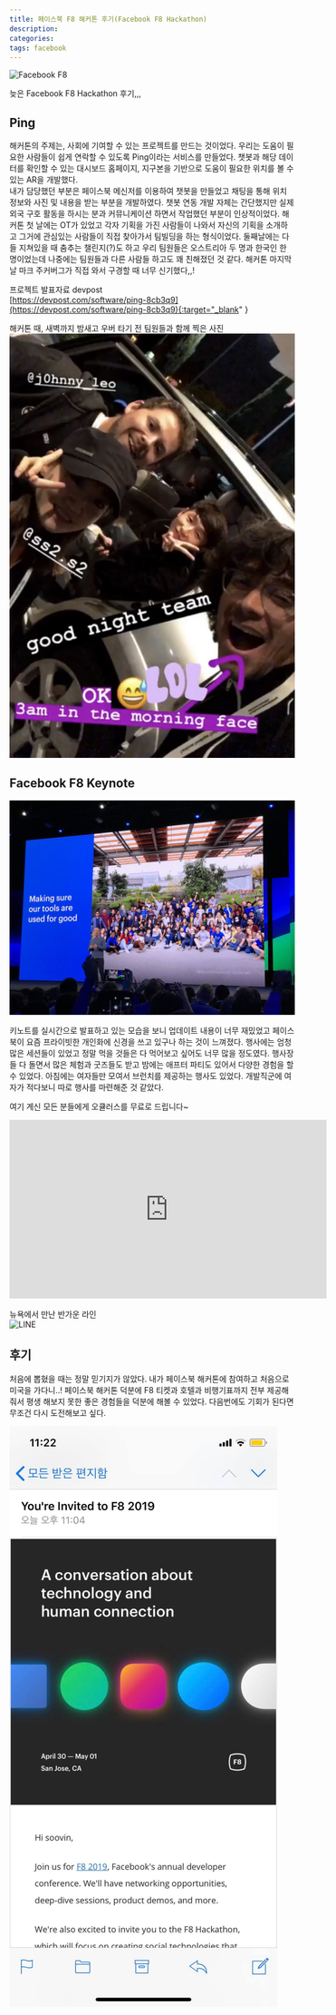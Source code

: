 ```yaml
---
title: 페이스북 F8 해커톤 후기(Facebook F8 Hackathon)
description: 
categories: 
tags: facebook
---
```


![Facebook F8](https://techcrunch.com/wp-content/uploads/2019/04/f8-2019.png)

늦은 Facebook F8 Hackathon 후기,,,

## Ping

해커톤의 주제는, 사회에 기여할 수 있는 프로젝트를 만드는 것이었다. 우리는 도움이 필요한 사람들이 쉽게 연락할 수 있도록 Ping이라는 서비스를 만들었다. 챗봇과 해당 데이터를 확인할 수 있는 대시보드 홈페이지, 지구본을 기반으로 도움이 필요한 위치를 볼 수 있는 AR을 개발했다.  
내가 담당했던 부분은 페이스북 메신저를 이용하여 챗봇을 만들었고 채팅을 통해 위치 정보와 사진 및 내용을 받는 부분을 개발하였다.
챗봇 연동 개발 자체는 간단했지만 실제 외국 구호 활동을 하시는 분과 커뮤니케이션 하면서 작업했던 부분이 인상적이었다.
해커톤 첫 날에는 OT가 있었고 각자 기획을 가진 사람들이 나와서 자신의 기획을 소개하고 그거에 관심있는 사람들이 직접 찾아가서 팀빌딩을 하는 형식이었다. 둘째날에는 다들 지쳐있을 때 춤추는 챌린지(?)도 하고 우리 팀원들은 오스트리아 두 명과 한국인 한 명이었는데 나중에는 팀원들과 다른 사람들 하고도 꽤 친해졌던 것 같다. 해커톤 마지막날 마크 주커버그가 직접 와서 구경할 때 너무 신기했다,,!

프로젝트 발표자료 devpost  
[https://devpost.com/software/ping-8cb3q9](https://devpost.com/software/ping-8cb3q9){:target="_blank" }


해커톤 때, 새벽까지 밤새고 우버 타기 전 팀원들과 함께 찍은 사진  
![팀 셀카](/assets/images/f8/team.JPG)


## Facebook F8 Keynote  
![F8 keynote](/assets/images/f8/keynote.JPG)

키노트를 실시간으로 발표하고 있는 모습을 보니 업데이트 내용이 너무 재밌었고 페이스북이 요즘 프라이빗한 개인화에 신경을 쓰고 있구나 하는 것이 느껴졌다. 행사에는 엄청 많은 세션들이 있었고 정말 먹을 것들은 다 먹어보고 싶어도 너무 많을 정도였다. 행사장들 다 돌면서 많은 체험과 굿즈들도 받고 밤에는 애프터 파티도 있어서 다양한 경험을 할 수 있었다. 아침에는 여자들만 모여서 브런치를 제공하는 행사도 있었다. 개발직군에 여자가 적다보니 따로 행사를 마련해준 것 같았다.

여기 계신 모든 분들에게 오큘러스를 무료로 드립니다~
<iframe width="560" height="315" src="https://www.youtube.com/embed/y8sAyiAdT8s?start=117" frameborder="0" allow="accelerometer; autoplay; encrypted-media; gyroscope; picture-in-picture" allowfullscreen></iframe>

뉴욕에서 만난 반가운 라인  
![LINE](/assets/images/f8/LINE.png)


## 후기

처음에 뽑혔을 때는 정말 믿기지가 않았다. 내가 페이스북 해커톤에 참여하고 처음으로 미국을 가다니..! 페이스북 해커톤 덕분에 F8 티켓과 호텔과 비행기표까지 전부 제공해줘서 평생 해보지 못한 좋은 경험들을 덕분에 해볼 수 있었다. 다음번에도 기회가 된다면 무조건 다시 도전해보고 싶다.

![F8 keynote](/assets/images/f8/mail.JPG)
